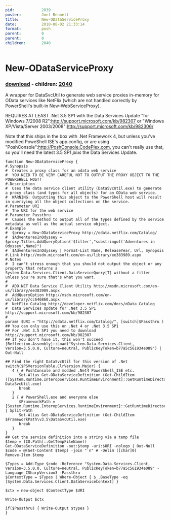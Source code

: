 ```yaml
---
pid:            2039
poster:         Joel Bennett
title:          New-ODataServiceProxy
date:           2010-08-02 21:33:14
format:         posh
parent:         0
parent:         0
children:       2040
---
```


# New-ODataServiceProxy

### [download](2039.ps1) - children: [2040](2040.md)

A wrapper for DataSvcUtil to generate web service proxies in-memory for OData services like NetFlix (which are not handled correctly by PowerShell's built-in New-WebServiceProxy). 

REQUIRES AT LEAST .Net 3.5 SP1 with the Data Services Update "for Windows 7/2008 R2":http://support.microsoft.com/kb/982307 or "Windows XP/Vista/Server 2003/2008":http://support.microsoft.com/kb/982306/

Note that this ships in the box with .Net Framework 4, but unless you've modified PoweShell ISE's app.config, or are using "PoshConsole":http://PoshConsole.CodePlex.com, you can't really use that, so you'll need the latest 3.5 SP1 *plus* the Data Services Update.

```posh
function New-ODataServiceProxy {
#.Synopsis
#  Creates a proxy class for an odata web service
#  YOU NEED TO BE VERY CAREFUL NOT TO OUTPUT THE PROXY OBJECT TO THE POWERSHELL HOST!
#.Description 
#  Uses the data service client utility (DataSvcUtil.exe) to generate a proxy class (and types for all objects) for an OData web service. 
#  WARNING: Outputting this object to the PowerShell host will result in queriying all the object collections on the service.
#.Parameter URI
#  The URI for the web service
#.Parameter Passthru
#  Causes the method to output all of the types defined by the service metadata as well as the actual service object.
#.Example
#  $proxy = New-ODataServiceProxy http://odata.netflix.com/Catalog/
#  $AdventuresInOdyssey = $proxy.Titles.AddQueryOption('$filter',"substringof('Adventures in Odyssey',Name)")
#  $AdventuresInOdyssey | Format-List Name, ReleaseYear, Url, Synopsis
#.Link http://msdn.microsoft.com/en-us/library/ee383989.aspx
#.Notes
#  I can't stress enough that you should not output the object or any property that returns a System.Data.Services.Client.DataServiceQuery[T] without a filter unless you're sure that's what you want.
#
#  ADO.NET Data Service Client Utility http://msdn.microsoft.com/en-us/library/ee383989.aspx
#  AddQueryOption http://msdn.microsoft.com/en-us/library/cc646860.aspx
#  NetFlix Catalog http://developer.netflix.com/docs/oData_Catalog
#  Data Services Update for .Net 3.5 SP1 http://support.microsoft.com/kb/982307
#  
param( $URI = "http://odata.netflix.com/Catalog/", [switch]$Passthru )
## You can only use this on .Net 4 or .Net 3.5 SP1 
## For .Net 3.5 SP1 you need to download http://support.microsoft.com/kb/982307
## If you don't have it, this won't succeed
[Reflection.Assembly]::Load("System.Data.Services.Client, Version=3.5.0.0, Culture=neutral, PublicKeyToken=b77a5c561934e089") | Out-Null

## Find the right DataSvcUtil for this version of .Net
switch($PSVersionTable.ClrVersion.Major) {
   4 { # PoshConsole and modded .Net4 PowerShell_ISE etc.
      Set-Alias Get-ODataServiceDefinition (Get-ChildItem ([System.Runtime.InteropServices.RuntimeEnvironment]::GetRuntimeDirectory())  DataSvcUtil.exe)
      break
   }
   2 { # PowerShell.exe and everyone else
      $FrameworkPath = [System.Runtime.InteropServices.RuntimeEnvironment]::GetRuntimeDirectory() | Split-Path
      Set-Alias Get-ODataServiceDefinition (Get-ChildItem $FrameworkPath\v3.5\DataSvcUtil.exe)
      break
   }
}
## Get the service definition into a string via a temp file
$temp = [IO.Path]::GetTempFileName()
Get-ODataServiceDefinition -out:$temp -uri:$URI -nologo | Out-Null
$code = @(Get-Content $temp) -join "`n" # -Delim ([char]0)
Remove-Item $temp

$Types = Add-Type $code -Reference "System.Data.Services.Client, Version=3.5.0.0, Culture=neutral, PublicKeyToken=b77a5c561934e089" -Language CSharpVersion3 -Passthru
$ContextType = $Types | Where-Object { $_.BaseType -eq [System.Data.Services.Client.DataServiceContext] }

$ctx = new-object $ContextType $URI

Write-Output $ctx

if($Passthru) { Write-Output $types }
}


```

